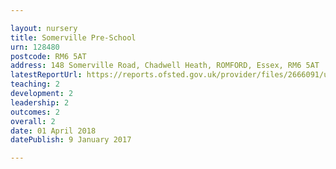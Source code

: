 ```yaml
---

layout: nursery
title: Somerville Pre-School
urn: 128480
postcode: RM6 5AT
address: 148 Somerville Road, Chadwell Heath, ROMFORD, Essex, RM6 5AT
latestReportUrl: https://reports.ofsted.gov.uk/provider/files/2666091/urn/128480.pdf
teaching: 2
development: 2
leadership: 2
outcomes: 2
overall: 2
date: 01 April 2018 
datePublish: 9 January 2017

---
```

